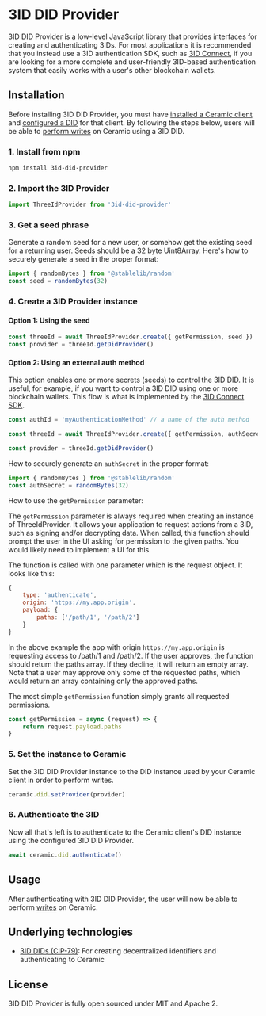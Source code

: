 # 3ID DID Provider
3ID DID Provider is a low-level JavaScript library that provides interfaces for creating and authenticating 3IDs. For most applications it is recommended that you instead use a 3ID authentication SDK, such as [3ID Connect](), if you are looking for a more complete and user-friendly 3ID-based authentication system that easily works with a user's other blockchain wallets.

## **Installation**
Before installing 3ID DID Provider, you must have [installed a Ceramic client](../../build/installation.md) and [configured a DID](c../../build/onfigure-did.md) for that client. By following the steps below, users will be able to [perform writes](../../build/writes.md) on Ceramic using a 3ID DID.

### 1. Install from npm

``` sh
npm install 3id-did-provider
```

### 2. Import the 3ID Provider

``` javascript
import ThreeIdProvider from '3id-did-provider'
```

### 3. Get a seed phrase

Generate a random seed for a new user, or somehow get the existing seed for a returning user. Seeds should be a 32 byte Uint8Array. Here's how to securely generate a `seed` in the proper format:

``` javascript
import { randomBytes } from '@stablelib/random'
const seed = randomBytes(32)
```

### 4. Create a 3ID Provider instance

#### Option 1: Using the seed

``` js
const threeId = await ThreeIdProvider.create({ getPermission, seed })
const provider = threeId.getDidProvider()

```

#### Option 2: Using an external auth method

This option enables one or more secrets (seeds) to control the 3ID DID. It is useful, for example, if you want to control a 3ID DID using one or more blockchain wallets. This flow is what is implemented by the [3ID Connect SDK]().

``` js
const authId = 'myAuthenticationMethod' // a name of the auth method

const threeId = await ThreeIdProvider.create({ getPermission, authSecret, authId })

const provider = threeId.getDidProvider()
```

How to securely generate an `authSecret` in the proper format:

``` javascript
import { randomBytes } from '@stablelib/random'
const authSecret = randomBytes(32)
```

How to use the `getPermission` parameter:

The `getPermission` parameter is always required when creating an instance of ThreeIdProvider. It allows your application to request actions from a 3ID, such as signing and/or decrypting data. When called, this function should prompt the user in the UI asking for permission to the given paths. You would likely need to implement a UI for this.

The function is called with one parameter which is the request object. It looks like this:

``` js
{
    type: 'authenticate',
    origin: 'https://my.app.origin',
    payload: {
        paths: ['/path/1', '/path/2']
    }
}
```

In the above example the app with origin `https://my.app.origin` is requesting access to /path/1 and /path/2. If the user approves, the function should return the paths array. If they decline, it will return an empty array. Note that a user may approve only some of the requested paths, which would return an array containing only the approved paths.

The most simple `getPermission` function simply grants all requested permissions.

``` javascript
const getPermission = async (request) => {
    return request.payload.paths
}
```

### 5. Set the instance to Ceramic

Set the 3ID DID Provider instance to the DID instance used by your Ceramic client in order to perform writes.
``` javascript
ceramic.did.setProvider(provider)
```

### 6. Authenticate the 3ID
Now all that's left is to authenticate to the Ceramic client's DID instance using the configured 3ID DID Provider.

``` js
await ceramic.did.authenticate()
```


## **Usage**
After authenticating with 3ID DID Provider, the user will now be able to perform [writes](writes.md) on Ceramic.

## **Underlying technologies**
- [3ID DIDs (CIP-79)](../dids/3id.md): For creating decentralized identifiers and authenticating to Ceramic

## License
3ID DID Provider is fully open sourced under MIT and Apache 2.

</br></br></br>
